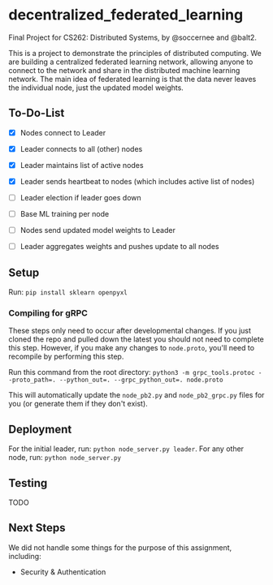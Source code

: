 # decentralized_federated_learning

Final Project for CS262: Distributed Systems, by @soccernee and @balt2.

This is a project to demonstrate the principles of distributed computing. We are building a centralized federated learning network, allowing anyone to connect to the network and share in the distributed machine learning network. The main idea of federated learning is that the data never leaves the individual node, just the updated model weights.

## To-Do-List

- [x] Nodes connect to Leader
- [x] Leader connects to all (other) nodes
- [x] Leader maintains list of active nodes
- [x] Leader sends heartbeat to nodes (which includes active list of nodes)
- [ ] Leader election if leader goes down
- [ ] Base ML training per node
- [ ] Nodes send updated model weights to Leader
- [ ] Leader aggregates weights and pushes update to all nodes


## Setup

Run: `pip install sklearn openpyxl`

### Compiling for gRPC

These steps only need to occur after developmental changes. If you just cloned the repo and pulled down the latest you should not need to complete this step. However, if you make any changes to `node.proto`, you'll need to recompile by performing this step.

Run this command from the root directory: `python3 -m grpc_tools.protoc --proto_path=. --python_out=. --grpc_python_out=. node.proto`

This will automatically update the `node_pb2.py` and `node_pb2_grpc.py` files for you (or generate them if they don't exist).


## Deployment

For the initial leader, run: `python node_server.py leader`. 
For any other node, run: `python node_server.py`

## Testing

TODO

## Next Steps

We did not handle some things for the purpose of this assignment, including:
* Security & Authentication